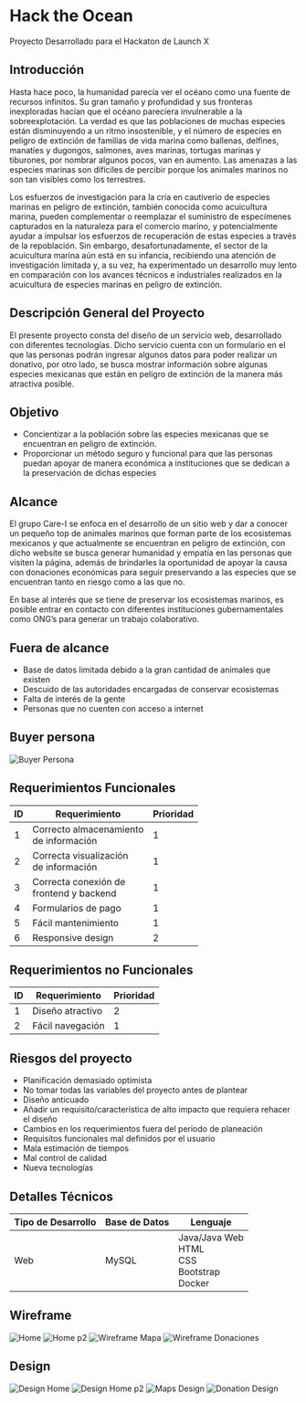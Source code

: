 # Hack the Ocean
Proyecto Desarrollado para el Hackaton de Launch X

## Introducción

Hasta hace poco, la humanidad parecía ver el océano como una fuente de recursos infinitos. Su gran tamaño y profundidad y sus fronteras inexploradas hacían que el océano pareciera invulnerable a la sobreexplotación. La verdad es que las poblaciones de muchas especies están disminuyendo a un ritmo insostenible, y el número de especies en peligro de extinción de familias de vida marina como ballenas, delfines, manatíes y dugongos, salmones, aves marinas, tortugas marinas y tiburones, por nombrar algunos pocos, van en aumento. Las amenazas a las especies marinas son difíciles de percibir porque los animales marinos no son tan visibles como los terrestres.

Los esfuerzos de investigación para la cría en cautiverio de especies marinas en peligro de extinción, también conocida como acuicultura marina, pueden complementar o reemplazar el suministro de especímenes capturados en la naturaleza para el comercio marino, y potencialmente ayudar a impulsar los esfuerzos de recuperación de estas especies a través de la repoblación. Sin embargo, desafortunadamente, el sector de la acuicultura marina aún está en su infancia, recibiendo una atención de investigación limitada y, a su vez, ha experimentado un desarrollo muy lento en comparación con los avances técnicos e industriales realizados en la acuicultura de especies marinas en peligro de extinción. 

## Descripción General del Proyecto

El presente proyecto consta del diseño de un servicio web, desarrollado con diferentes tecnologías. Dicho servicio cuenta con un formulario en el que las personas podrán ingresar algunos datos para poder realizar un donativo, por otro lado, se busca mostrar información sobre algunas especies mexicanas que están en peligro de extinción de la manera más atractiva posible. 

## Objetivo
<ul>
  <li>Concientizar a la población sobre las especies mexicanas que se encuentran en peligro de      extinción.</li>
  <li>Proporcionar un método seguro y funcional para que las personas puedan apoyar de manera económica a instituciones que se dedican a la preservación de dichas especies</li>
</ul>

## Alcance

El grupo Care-I se enfoca en el desarrollo de un sitio web y dar a conocer un pequeño top de animales marinos que forman parte de los ecosistemas mexicanos y que actualmente se encuentran en peligro de extinción, con dicho website se busca generar humanidad y empatía en las personas que visiten la página, además de brindarles la oportunidad de apoyar la causa con donaciones económicas para seguir preservando a las especies que se encuentran tanto en riesgo como a las que no. 

En base al interés que se tiene de preservar los ecosistemas marinos, es posible entrar en contacto con diferentes instituciones gubernamentales como ONG’s para generar un trabajo colaborativo.

## Fuera de alcance
<ul>
  <li>Base de datos limitada debido a la gran cantidad de animales que existen</li>
  <li>Descuido de las autoridades encargadas de conservar ecosistemas</li>
  <li>Falta de interés de la gente</li>
  <li>Personas que no cuenten con acceso a internet</li>
</ul>

## Buyer persona

![Buyer Persona](/ImagenesDocumentacion/BuyerPersona.png)

## Requerimientos Funcionales

| ID | Requerimiento  | Prioridad  |
|----|----------------|------------|
| 1  |  Correcto almacenamiento <br> de información |  1 |
| 2  |  Correcta visualización  <br> de información  |  1 |
| 3  |  Correcta conexión de  <br> frontend y backend |  1 |
| 4  |  Formularios de pago |  1 |
| 5  |  Fácil mantenimiento |  1 |
| 6  |  Responsive design |  2 |

## Requerimientos no Funcionales

| ID | Requerimiento | Prioridad  |
|----|---------------|-----------|
|  1 |  Diseño atractivo | 2 |
|  2 |  Fácil navegación | 1 |

## Riesgos del proyecto
<ul>
  <li>Planificación demasiado optimista</li>
  <li>No tomar todas las variables del proyecto antes de plantear</li>
  <li>Diseño anticuado</li>
  <li>Añadir un requisito/característica de alto impacto que requiera rehacer el diseño</li>
  <li>Cambios en los requerimientos fuera del periodo de planeación</li>
  <li>Requisitos funcionales mal definidos por el usuario</li>
  <li>Mala estimación de tiempos</li>
  <li>Mal control de calidad</li>
  <li>Nueva tecnologías</li>
</ul>

## Detalles Técnicos

|  Tipo de Desarrollo | Base de Datos  | Lenguaje  |
|---|---|---|
| Web  |  MySQL | Java/Java Web <br> HTML <br> CSS <br> Bootstrap <br> Docker |

## Wireframe
![Home](/ImagenesDocumentacion/Home.png)
![Home p2](/ImagenesDocumentacion/HomeP2.png)
![Wireframe Mapa](/ImagenesDocumentacion/Map.png)
![Wireframe Donaciones](/ImagenesDocumentacion/Donate.png)

## Design

![Design Home](/ImagenesDocumentacion/HOMEUI.png)
![Design Home p2](/ImagenesDocumentacion/HOMEUI2.png)
![Maps Design](/ImagenesDocumentacion/Maps.png)
![Donation Design](/ImagenesDocumentacion/Donation.png)


